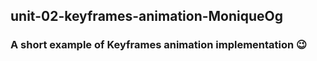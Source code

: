 ## unit-02-keyframes-animation-MoniqueOg

### A short example of Keyframes animation implementation :wink:
